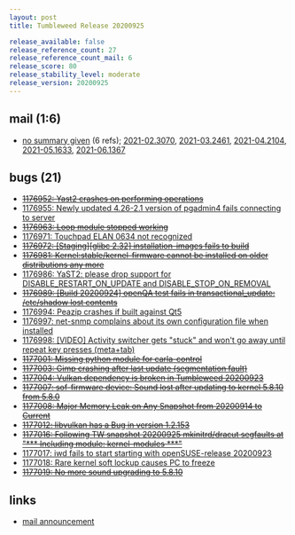 ```yaml
---
layout: post
title: Tumbleweed Release 20200925

release_available: false
release_reference_count: 27
release_reference_count_mail: 6
release_score: 80
release_stability_level: moderate
release_version: 20200925
---
```


## mail (1:6)

- [no summary given](https://lists.opensuse.org/archives/list/factory@lists.opensuse.org/thread/YQWDCUUD5CWZY377XCSQYUN7JB7OJCYB) (6 refs); [2021-02.3070](https://lists.opensuse.org/archives/list/factory@lists.opensuse.org/thread/YQWDCUUD5CWZY377XCSQYUN7JB7OJCYB), [2021-03.2461](https://lists.opensuse.org/archives/list/factory@lists.opensuse.org/thread/YQWDCUUD5CWZY377XCSQYUN7JB7OJCYB), [2021-04.2104](https://lists.opensuse.org/archives/list/factory@lists.opensuse.org/thread/YQWDCUUD5CWZY377XCSQYUN7JB7OJCYB), [2021-05.1633](https://lists.opensuse.org/archives/list/factory@lists.opensuse.org/thread/YQWDCUUD5CWZY377XCSQYUN7JB7OJCYB), [2021-06.1367](https://lists.opensuse.org/archives/list/factory@lists.opensuse.org/thread/YQWDCUUD5CWZY377XCSQYUN7JB7OJCYB)

## bugs (21)

<!--more-->

- ~~[1176952: Yast2 crashes on performing operations](https://bugzilla.opensuse.org/show_bug.cgi?id=1176952)~~
- [1176955: Newly updated 4.26-2.1 version of pgadmin4 fails connecting to server](https://bugzilla.opensuse.org/show_bug.cgi?id=1176955)
- ~~[1176963: Loop module stopped working](https://bugzilla.opensuse.org/show_bug.cgi?id=1176963)~~
- [1176971: Touchpad ELAN 0634 not recognized](https://bugzilla.opensuse.org/show_bug.cgi?id=1176971)
- ~~[1176972: \[Staging\]\[glibc 2.32\] installation-images fails to build](https://bugzilla.opensuse.org/show_bug.cgi?id=1176972)~~
- ~~[1176981: Kernel:stable/kernel-firmware cannot be installed on older distributions any more](https://bugzilla.opensuse.org/show_bug.cgi?id=1176981)~~
- [1176986: YaST2: please drop support for DISABLE_RESTART_ON_UPDATE and DISABLE_STOP_ON_REMOVAL](https://bugzilla.opensuse.org/show_bug.cgi?id=1176986)
- ~~[1176989: \[Build 20200924\] openQA test fails in transactional_update: /etc/shadow lost contents](https://bugzilla.opensuse.org/show_bug.cgi?id=1176989)~~
- [1176994: Peazip crashes if built against Qt5](https://bugzilla.opensuse.org/show_bug.cgi?id=1176994)
- [1176997: net-snmp complains about its own configuration file when installed](https://bugzilla.opensuse.org/show_bug.cgi?id=1176997)
- [1176998: \[VIDEO\] Activity switcher gets "stuck" and won't go away until repeat key presses (meta+tab)](https://bugzilla.opensuse.org/show_bug.cgi?id=1176998)
- ~~[1177001: Missing python module for carla-control](https://bugzilla.opensuse.org/show_bug.cgi?id=1177001)~~
- ~~[1177003: Gimp crashing after last update (segmentation fault)](https://bugzilla.opensuse.org/show_bug.cgi?id=1177003)~~
- ~~[1177004: Vulkan dependency is broken in Tumbleweed 20200923](https://bugzilla.opensuse.org/show_bug.cgi?id=1177004)~~
- ~~[1177007: sof-firmware device: Sound lost after updating to kernel 5.8.10 from 5.8.0](https://bugzilla.opensuse.org/show_bug.cgi?id=1177007)~~
- ~~[1177008: Major Memory Leak on Any Snapshot from 20200914 to Current](https://bugzilla.opensuse.org/show_bug.cgi?id=1177008)~~
- ~~[1177012: libvulkan has a Bug in version 1.2.153](https://bugzilla.opensuse.org/show_bug.cgi?id=1177012)~~
- ~~[1177016: Following TW snapshot 20200925 mkinitrd/dracut segfaults at "*** Including module: kernel-modules ***"](https://bugzilla.opensuse.org/show_bug.cgi?id=1177016)~~
- [1177017: iwd fails to start starting with openSUSE-release 20200923](https://bugzilla.opensuse.org/show_bug.cgi?id=1177017)
- [1177018: Rare kernel soft lockup causes PC to freeze](https://bugzilla.opensuse.org/show_bug.cgi?id=1177018)
- ~~[1177019: No more sound upgrading to 5.8.10](https://bugzilla.opensuse.org/show_bug.cgi?id=1177019)~~



## links

- [mail announcement](https://lists.opensuse.org/archives/list/factory@lists.opensuse.org/thread/YQWDCUUD5CWZY377XCSQYUN7JB7OJCYB)
